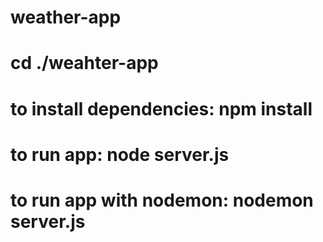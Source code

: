 # weather-app
# cd ./weahter-app
# to install dependencies: npm install
# to run app: node server.js
# to run app with nodemon: nodemon server.js
